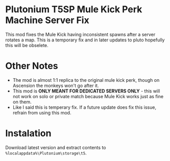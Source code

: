 # Plutonium T5SP Mule Kick Perk Machine Server Fix
This mod fixes the Mule Kick having inconsistent spawns after a server rotates a map. This is a temporary fix and in later updates to pluto hopefully this will be obselete.

# Other Notes
* The mod is almost 1:1 replica to the original mule kick perk, though on Ascension the monkeys won't go after it.
* This mod is **ONLY MEANT FOR DEDICATED SERVERS ONLY** - this will not work on solo or private match because Mule Kick works just as fine on them.
* Like I said this is temperary fix. If a future update does fix this issue, refrain from using this mod.

# Instalation
Download latest version and extract contents to `%localappdata%\Plutonium\storage\t5`.
